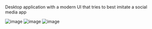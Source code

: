 Desktop application with a modern UI that tries to best imitate a social media app

![image](https://user-images.githubusercontent.com/35407512/158979995-a69ab041-0cfb-4b0e-9b7e-4f27e68663b1.png)
![image](https://user-images.githubusercontent.com/35407512/158980056-8482b05d-726e-41a5-8c21-0a68cb531a4b.png)
![image](https://user-images.githubusercontent.com/35407512/158980087-4815f9bc-84d4-41ea-a343-e4385c275434.png)
